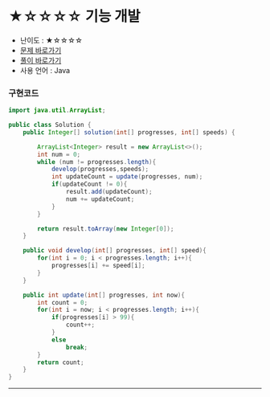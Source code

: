 # ★☆☆☆☆ 기능 개발
- 난이도 : ★☆☆☆☆
- <a href="https://programmers.co.kr/learn/courses/30/lessons/42586">문제 바로가기</a>
- <a href="https://cnu-jinseop.tistory.com/121">풀이 바로가기</a>
- 사용 언어 : Java

### 구현코드
```java
import java.util.ArrayList;

public class Solution {
    public Integer[] solution(int[] progresses, int[] speeds) {

        ArrayList<Integer> result = new ArrayList<>();
        int num = 0;
        while (num != progresses.length){
            develop(progresses,speeds);
            int updateCount = update(progresses, num);
            if(updateCount != 0){
                result.add(updateCount);
                num += updateCount;
            }
        }

        return result.toArray(new Integer[0]);
    }

    public void develop(int[] progresses, int[] speed){
        for(int i = 0; i < progresses.length; i++){
            progresses[i] += speed[i];
        }
    }

    public int update(int[] progresses, int now){
        int count = 0;
        for(int i = now; i < progresses.length; i++){
            if(progresses[i] > 99){
                count++;
            }
            else
                break;
        }
        return count;
    }
}
```

---
<Comment />
